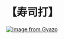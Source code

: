 # 【寿司打】 #

[![Image from Gyazo](https://i.gyazo.com/7cdc455ff3c269e6559f86513bcff105.jpg)](https://gyazo.com/7cdc455ff3c269e6559f86513bcff105)
